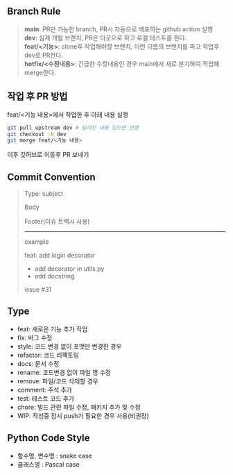 ## Branch Rule

> **main**: PR만 가능한 branch, PR시 자동으로 배포하는 github action 실행<br/>
> **dev**: 실제 개발 브랜치, PR은 이곳으로 하고 로컬 테스트를 한다.<br/>
> **feat/<기능>**: clone후 작업해야할 브랜치, 이런 이름의 브랜치를 파고 작업후 dev로 PR한다.<br/>
> **hotfix/<수정내용>**: 긴급한 수정내용인 경우 main에서 새로 분기하여 작업해 merge한다.<br/>

## 작업 후 PR 방법
feat/<기능 내용>에서 작업한 후 아래 내용 실행
```sh
git pull upstream dev # 달라진 내용 있으면 반영
git checkout -b dev
git merge feat/<기능 내용>
```
이후 깃허브로 이동후 PR 보내기


## Commit Convention

> Type: subject
>
> Body
>
> Footer(이슈 트랙시 사용)
>
> ---
> example
>
> feat: add login decorator
> - add decorator in utils.py
> - add docstring
>
> issue #31

## Type
- feat: 새로운 기능 추가 작업
- fix: 버그 수정
- style: 코드 변경 없이 포맷만 변경한 경우
- refactor: 코드 리팩토링
- docs: 문서 수정
- rename: 코드변경 없이 파일 명 수정
- remove: 파일/코드 삭제할 경우
- comment: 주석 추가
- test: 테스트 코드 추가
- chore: 빌드 관련 파일 수정, 패키지 추가 및 수정
- WIP: 작성중 잠시 push가 필요한 경우 사용(비권장)


## Python Code Style
- 함수명, 변수명 : snake case
- 클래스명 : Pascal case
